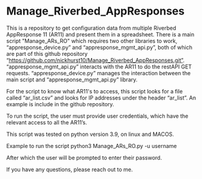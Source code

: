 # Manage_Riverbed_AppResponses

This is a repository to get configuration data from multiple Riverbed AppResponse 11 (AR11) and present them in a spreadsheet. 
There is a main script "Manage_ARs_RO" which requires two other libraries to work, “appresponse_device.py” and “appresponse_mgmt_api.py”, both of which are part of this github repository “https://github.com/nickhurst10/Manage_Riverbed_AppResponses.git”.
“appresponse_mgmt_api.py” interacts with the AR11 to do the restAPI GET requests.
“appresponse_device.py” manages the interaction between the main script and “appresponse_mgmt_api.py” library.

For the script to know what AR11's to access, this script looks for a file called “ar_list.csv” and looks for IP addresses under the header “ar_list”. An example is include in the github repository.

To run the script, the user must provide user credentials, which have the relevant access to all the AR11’s.

This script was tested on python version 3.9, on linux and MACOS.

Example to run the script
	python3 Manage_ARs_RO.py -u username

After which the user will be prompted to enter their password.

If you have any questions, please reach out to me.
